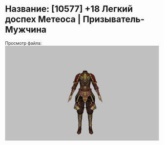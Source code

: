# Название: [10577] +18 Легкий доспех Метеоса | Призыватель-Мужчина

Просмотр файла:
![p080030.png](p080030.png)